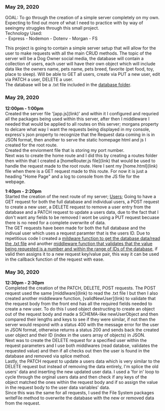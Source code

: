 <h3>May 29, 2020</h3>
GOAL: To go through the creation of a simple server completely on my own. Expecting to find out more of what I need to practice with by way of seeingmy struggles through this small project.<br>
Technology Used:<br>
    - Express
    - Nodemon
    - Dotenv
    - Morgan
    - FS

This project is going to contain a simple server setup that will allow for the user to make requests with all the main CRUD methods. The topic of the server will be a Dog Owner social media, the database will contain a collection of users, each user will have their own object which will include data like the owners name, pets name, pets breed, favorite (pet food, toy, place to sleep). Will be able to GET all users, create via PUT a new user, edit via PATCH a user, DELETE a user.<br>
The database will be a .txt file included in the [database folder](link).

<h3>May 29, 2020</h3>
<b>12:00pm - 1:00pm</b><br>
Created the server file '[app.js](link)' and within it I configured and requried all the packages being used within this server, after then I middleware I needed that would be applied to all routes on this server; morgans property to delcare what way I want the requests being displayed in my console, express's json property to recognize that the Request data coming in is in JSON format, then another to serve the static homepage html and js I created for the root route.<br>
Created the enviorment file that is storing my port number.<br>
Next was to create the home route and I did this by creating a routes folder then within that I created a [homeRouter.js file](link) that would be used to handle the request made to the root route. Here I sent my [home.html](link) file when there is a GET request made to this route. For now it is just a heading "Home Page" and a log to console from the JS file for the webpage.<br>

<b>1:40pm - 2:20pm</b><br>
Started the creation of the next route of my server; [Users](link); Going to have a GET request for both the full database and individual users, a POST request to create a new user, a DELETE request to remove a user entry from the database and a PATCH request to update a users data, due to the fact that I don't want any fields to be removed I wont be using a PUT request becuase there is no need for a complete overwrite of data.<br>
The GET requests have been made for both the full database and the indivual user which uses a request paramter that is the users ID. Due to repetitious code I created a [mildware function to get the database data/read the .txt file](link) and another [middleware function that validates that the value being requested is a number and within the range of IDs of the database](link), if valid then assigns it to a new request key/value pair, this way it can be used in the callback function of the request with ease.

<h3>May 30, 2020</h3>
<b>12:30pm - 2:30pm</b><br>
Completed the creation of the PATCH, DELETE, POST requests. The POST request used the same [middlware](link) to read the .txt file I but then I also created another middleware function, [validNewUser](link) to validate that the request body from the front end has all the required fields needed to create a new user. To do this I used object destructing to create an object out of the request body and made a SCHEMA-like newUserObject and then compared their lengths and keys to see if they were similar, if not then the server would respond with a status 400 with the message error for the user in JSON format, otherwise returns a status 200 and sends back the created user object and their ID (index in the users array of objects) in JSON.<br>
Next was to create the DELETE request for a specified user within the request parameters and I use both middlwares (read databse, validates the requested value) and then if all checks out then the user is found in the database and removed via splice method.<br>
Lastly, the PATCH request to update a users data which is very similar to the DELETE request but instead of removing the data entirely, I'm splice the old users' data and inserting the new updated user data. I used a 'for in' loop to cycle through the orginal users data and then check if any keys of the object matched the ones within the request body and if so assign the value in the request body to the user data variables' data.<br>
Since this was the same for all requests, I used the File System packages writeFile method to overwrite the database with the new or removed data from the request.